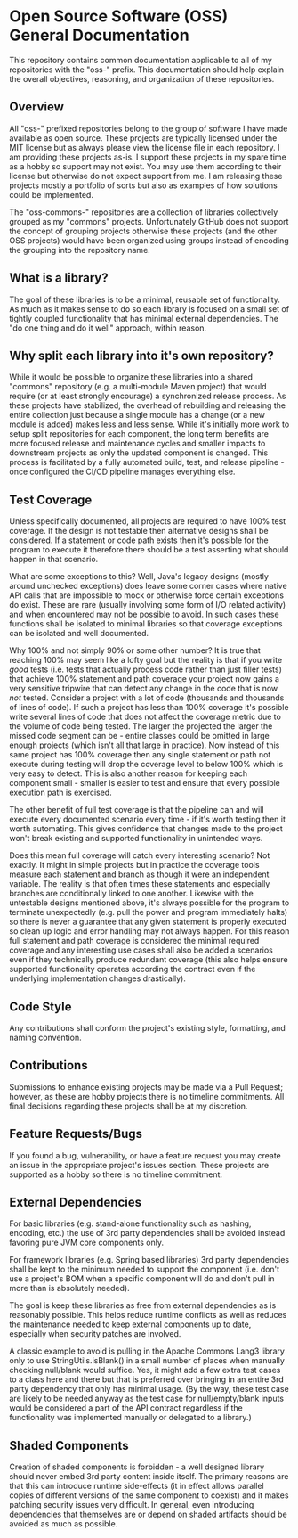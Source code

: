 Open Source Software (OSS) General Documentation
==
This repository contains common documentation applicable to all of my repositories with the "oss-" prefix. This documentation should help explain the overall objectives, reasoning, and organization of these repositories.

## Overview
All "oss-" prefixed repositories belong to the group of software I have made available as open source. These projects are typically licensed under the MIT license but as always please view the license file in each repository. I am providing these projects as-is. I support these projects in my spare time as a hobby so support may not exist. You may use them according to their license but otherwise do not expect support from me. I am releasing these projects mostly a portfolio of sorts but also as examples of how solutions could be implemented.

The "oss-commons-" repositories are a collection of libraries collectively grouped as my "commons" projects. Unfortunately GitHub does not support the concept of grouping projects otherwise these projects (and the other OSS projects) would have been organized using groups instead of encoding the grouping into the repository name.

## What is a library?
The goal of these libraries is to be a minimal, reusable set of functionality. As much as it makes sense to do so each library is focused on a small set of tightly coupled functionality that has minimal external dependencies. The "do one thing and do it well" approach, within reason.

## Why split each library into it's own repository?
While it would be possible to organize these libraries into a shared "commons" repository (e.g. a multi-module Maven project) that would require (or at least strongly encourage) a synchronized release process. As these projects have stabilized, the overhead of rebuilding and releasing the entire collection just because a single module has a change (or a new module is added) makes less and less sense. While it's initially more work to setup split repositories for each component, the long term benefits are more focused release and maintenance cycles and smaller impacts to downstream projects as only the updated component is changed. This process is facilitated by a fully automated build, test, and release pipeline - once configured the CI/CD pipeline manages everything else.

## Test Coverage
Unless specifically documented, all projects are required to have 100% test coverage. If the design is not testable then alternative designs shall be considered. If a statement or code path exists then it's possible for the program to execute it therefore there should be a test asserting what should happen in that scenario.

What are some exceptions to this? Well, Java's legacy designs (mostly around unchecked exceptions) does leave some corner cases where native API calls that are impossible to mock or otherwise force certain exceptions do exist. These are rare (usually involving some form of I/O related activity) and when encountered may not be possible to avoid. In such cases these functions shall be isolated to minimal libraries so that coverage exceptions can be isolated and well documented.

Why 100% and not simply 90% or some other number? It is true that reaching 100% may seem like a lofty goal but the reality is that if you write _good_ tests (i.e. tests that actually process code rather than just filler tests) that achieve 100% statement and path coverage your project now gains a very sensitive tripwire that can detect any change in the code that is now _not_ tested. Consider a project with a lot of code (thousands and thousands of lines of code). If such a project has less than 100% coverage it's possible write several lines of code that does not affect the coverage metric due to the volume of code being tested. The larger the projected the larger the missed code segment can be - entire classes could be omitted in large enough projects (which isn't all that large in practice). Now instead of this same project has 100% coverage then any single statement or path not execute during testing will drop the coverage level to below 100% which is very easy to detect. This is also another reason for keeping each component small - smaller is easier to test and ensure that every possible execution path is exercised.

The other benefit of full test coverage is that the pipeline can and will execute every documented scenario every time - if it's worth testing then it worth automating. This gives confidence that changes made to the project won't break existing and supported functionality in unintended ways.

Does this mean full coverage will catch every interesting scenario? Not exactly. It might in simple projects but in practice the coverage tools measure each statement and branch as though it were an independent variable. The reality is that often times these statements and especially branches are conditionally linked to one another. Likewise with the untestable designs mentioned above, it's always possible for the program to terminate unexpectedly (e.g. pull the power and program immediately halts) so there is never a guarantee that any given statement is properly executed so clean up logic and error handling may not always happen. For this reason full statement and path coverage is considered the minimal required coverage and any interesting use cases shall also be added a scenarios even if they technically produce redundant coverage (this also helps ensure supported functionality operates according the contract even if the underlying implementation changes drastically).

## Code Style
Any contributions shall conform the project's existing style, formatting, and naming convention.

## Contributions
Submissions to enhance existing projects may be made via a Pull Request; however, as these are hobby projects there is no timeline commitments. All final decisions regarding these projects shall be at my discretion.

## Feature Requests/Bugs
If you found a bug, vulnerability, or have a feature request you may create an issue in the appropriate project's issues section. These projects are supported as a hobby so there is no timeline commitment.

## External Dependencies
For basic libraries (e.g. stand-alone functionality such as hashing, encoding, etc.) the use of 3rd party dependencies shall be avoided instead favoring pure JVM core components only. 

For framework libraries (e.g. Spring based libraries) 3rd party dependencies shall be kept to the minimum needed to support the component (i.e. don't use a project's BOM when a specific component will do and don't pull in more than is absolutely needed).

The goal is keep these libraries as free from external dependencies as is reasonably possible. This helps reduce runtime conflicts as well as reduces the maintenance needed to keep external components up to date, especially when security patches are involved.

A classic example to avoid is pulling in the Apache Commons Lang3 library only to use StringUtils.isBlank() in a small number of places when manually checking null/blank would suffice. Yes, it might add a few extra test cases to a class here and there but that is preferred over bringing in an entire 3rd party dependency that only has minimal usage. (By the way, these test case are likely to be needed anyway as the test case for null/empty/blank inputs would be considered a part of the API contract regardless if the functionality was implemented manually or delegated to a library.)

## Shaded Components
Creation of shaded components is forbidden - a well designed library should never embed 3rd party content inside itself. The primary reasons are that this can introduce runtime side-effects (it in effect allows parallel copies of different versions of the same component to coexist) and it makes patching security issues very difficult. In general, even introducing dependencies that themselves are or depend on shaded artifacts should be avoided as much as possible.
